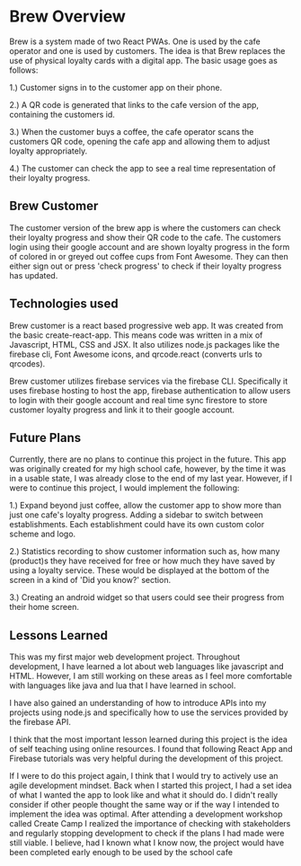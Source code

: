 # Brew Overview

Brew is a system made of two React PWAs. One is used by the cafe operator and one is used by customers. The idea is that Brew replaces the use of physical loyalty cards with a digital app. The basic usage goes as follows: 

1.) Customer signs in to the customer app on their phone.  

2.) A QR code is generated that links to the cafe version of the app, containing the customers id.  

3.) When the customer buys a coffee, the cafe operator scans the customers QR code, opening the cafe app 
and allowing them to adjust loyalty appropriately. 

4.) The customer can check the app to see a real time representation of their loyalty progress.  

## Brew Customer
The customer version of the brew app is where the customers can check their loyalty progress and show their QR code to the cafe. The customers login using their google account and are shown loyalty progress in the form of colored in or greyed out coffee cups from Font Awesome. They can then either sign out or press 'check progress' to check if their loyalty progress has updated.

## Technologies used
Brew customer is a react based progressive web app. It was created from the basic create-react-app. This means code was written in a mix of Javascript, HTML, CSS and JSX. It also utilizes node.js packages like the firebase cli, Font Awesome icons, and qrcode.react (converts urls to qrcodes). 

Brew customer utilizes firebase services via the firebase CLI. Specifically it uses firebase hosting to host the app, firebase authentication to allow users to login with their google account and real time sync firestore to store customer loyalty progress and link it to their google account.

## Future Plans
Currently, there are no plans to continue this project in the future. This app was originally created for my high school cafe, however, by the time it was in a usable state, I was already close to the end of my last year. However, if I were to continue this project, I would implement the following:

1.) Expand beyond just coffee, allow the customer app to show more than just one cafe's loyalty progress. Adding a sidebar to switch between establishments. Each establishment could have its own custom color scheme and logo.

2.) Statistics recording to show customer information such as, how many (product)s they have received for free or how much they have saved by using a loyalty service. These would be displayed at the bottom of the screen in a kind of 'Did you know?' section.

3.) Creating an android widget so that users could see their progress from their home screen.

## Lessons Learned
This was my first major web development project. Throughout development, I have learned a lot about web languages like javascript and HTML. However, I am still working on these areas as I feel more comfortable with languages like java and lua that I have learned in school. 

I have also gained an understanding of how to introduce APIs into my projects using node.js and specifically how to use the services provided by the firebase API. 

I think that the most important lesson learned during this project is the idea of self teaching using online resources. I found that following React App and Firebase tutorials was very helpful during the development of this project.

If I were to do this project again, I think that I would try to actively use an agile development mindset. Back when I started this project, I had a set idea of what I wanted the app to look like and what it should do. I didn't really consider if other people thought the same way or if the way I intended to implement the idea was optimal. After attending a development workshop called Create Camp I realized the importance of checking with stakeholders and regularly stopping development to check if the plans I had made were still viable. I believe, had I known what I know now, the project would have been completed early enough to be used by the school cafe
